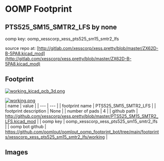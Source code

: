 # OOMP Footprint  
## PTS525_SM15_SMTR2_LFS  by none  
  
oomp key: oomp_xesscorp_xess_pts525_sm15_smtr2_lfs  
  
source repo at: [http://gitlab.com/xesscorp/xess.pretty/blob/master/ZX62D-B-5PA8.kicad_mod](http://gitlab.com/xesscorp/xess.pretty/blob/master/ZX62D-B-5PA8.kicad_mod)  
## Footprint  
  
[![working_kicad_pcb_3d.png](working_kicad_pcb_3d_600.png)](working_kicad_pcb_3d.png)  
  
[![working.png](working_600.png)](working.png)  
| name | value | 
| --- | --- | 
| footprint name | PTS525_SM15_SMTR2_LFS | 
| footprint description | None | 
| number of pads | 4 | 
| github path | http://github.com/xesscorp/xess.pretty/blob/master/PTS525_SM15_SMTR2_LFS.kicad_mod | 
| oomp key | oomp_xesscorp_xess_pts525_sm15_smtr2_lfs | 
| oomp bot github | https://github.com/oomlout/oomlout_oomp_footprint_bot/tree/main/footprints/xesscorp_xess_pts525_sm15_smtr2_lfs/working | 
## Images  
